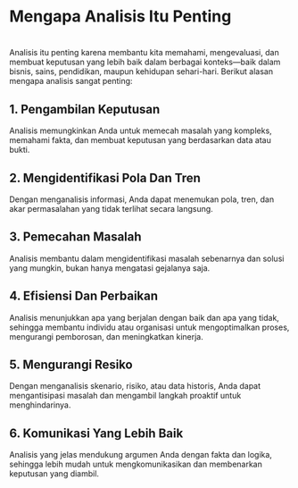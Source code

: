 # Mengapa Analisis Itu Penting
#

Analisis itu penting karena membantu kita memahami, mengevaluasi, dan membuat keputusan yang lebih baik dalam berbagai konteks—baik dalam bisnis, sains, pendidikan, maupun kehidupan sehari-hari. Berikut alasan mengapa analisis sangat penting:

## 1. Pengambilan Keputusan
Analisis memungkinkan Anda untuk memecah masalah yang kompleks, memahami fakta, dan membuat keputusan yang berdasarkan data atau bukti.
## 2. Mengidentifikasi Pola Dan Tren
Dengan menganalisis informasi, Anda dapat menemukan pola, tren, dan akar permasalahan yang tidak terlihat secara langsung.
## 3. Pemecahan Masalah
Analisis membantu dalam mengidentifikasi masalah sebenarnya dan solusi yang mungkin, bukan hanya mengatasi gejalanya saja.
## 4. Efisiensi Dan Perbaikan
Analisis menunjukkan apa yang berjalan dengan baik dan apa yang tidak, sehingga membantu individu atau organisasi untuk mengoptimalkan proses, mengurangi pemborosan, dan meningkatkan kinerja.
## 5. Mengurangi Resiko
Dengan menganalisis skenario, risiko, atau data historis, Anda dapat mengantisipasi masalah dan mengambil langkah proaktif untuk menghindarinya.
## 6. Komunikasi Yang Lebih Baik
Analisis yang jelas mendukung argumen Anda dengan fakta dan logika, sehingga lebih mudah untuk mengkomunikasikan dan membenarkan keputusan yang diambil.
